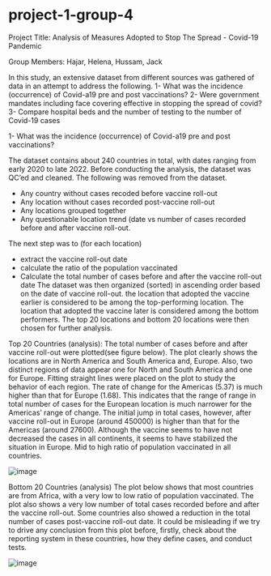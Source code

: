 # project-1-group-4
Project Title: Analysis of Measures Adopted to Stop The Spread -  Covid-19 Pandemic

Group Members: Hajar, Helena, Hussam, Jack

In this study, an extensive dataset from different sources was gathered of data in an attempt to address the following.
1- What was the incidence (occurrence) of Covid-a19 pre and post vaccinations?
2- Were government mandates including face covering effective in stopping the spread of covid?
3- Compare hospital beds and the number of testing to the number of Covid-19 cases

1- What was the incidence (occurrence) of Covid-a19 pre and post vaccinations?

The dataset contains about 240 countries in total, with dates ranging from early 2020 to late 2022. Before conducting the analysis, the dataset was QC’ed and cleaned. The following was removed from the dataset.
- Any country without cases recoded before vaccine roll-out
- Any location without cases recorded post-vaccine roll-out
- Any locations grouped together
 - Any questionable location trend (date vs number of cases recorded before and after vaccine roll-out.

The next step was to (for each location)
- extract the vaccine roll-out date 
- calculate the ratio of the population vaccinated
- Calculate the total number of cases before and after the vaccine roll-out date
The dataset was then organized (sorted) in ascending order based on the date of vaccine roll-out. the location that adopted the vaccine earlier is considered to be among the top-performing location. The location that adopted the vaccine later is considered among the bottom performers. The top 20 locations and bottom 20 locations were then chosen for further analysis.

Top 20 Countries (analysis):
The total number of cases before and after vaccine roll-out were plotted(see figure below). The plot clearly shows the locations are in North America and South America and, Europe. Also, two distinct regions of data appear one for North and South America and one for Europe. Fitting straight lines were placed on the plot to study the behavior of each region. The rate of change for the Americas (5.37) is much higher than that for Europe (1.68). This indicates that the range of range in total number of cases for the European location is much narrower for the Americas’ range of change. The initial jump in total cases, however, after vaccine roll-out in Europe (around 450000) is higher than that for the Americas (around 27600). Although the vaccine seems to have not decreased the cases in all continents, it seems to have stabilized the situation in Europe.
Mid to high ratio of population vaccinated in all countries.

![image](https://github.com/JackHast/project-1-group-4/assets/134576485/5849ff83-fb1d-4661-9762-ef2cf26108e8)

Bottom 20 Countries (analysis)
The plot below shows that most countries are from Africa, with a very low to low ratio of population vaccinated. The plot also shows a very low number of total cases recorded before and after the vaccine roll-out. Some countries also showed a reduction in the total number of cases post-vaccine roll-out date. It could be misleading if we try to drive any conclusion from this plot before, firstly, check about the reporting system in these countries, how they define cases, and conduct tests.

![image](https://github.com/JackHast/project-1-group-4/assets/134576485/f3e53a72-d60d-44ce-aaf3-98a9fe55c860)
